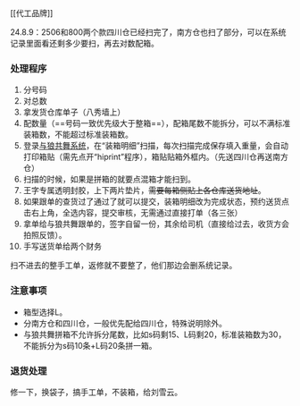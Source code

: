 [[代工品牌]]

24.8.9：2506和800两个款四川仓已经扫完了，南方仓也扫了部分，可以在系统记录里面看还剩多少要扫，再去对数配箱。
### 处理程序
1. 分号码
2. 对总数
3. 拿发货仓库单子（八秀墙上）
4. 配数量（==号码一致优先级大于整箱==），配箱尾数不能拆分，可以不满标准装箱数，不能超过标准装箱数。
5. 登录[与狼共舞系统](http://scm.d-wolves.cn/login?navipath=%2F)，在“装箱明细”扫描，每次扫描完成保存填入重量，会自动打印箱贴（需先点开“hiprint”程序），箱贴贴箱外框内。（先送四川仓再送南方仓）
6. 扫描的时候，如果是拼箱的就要点混箱才能扫到。
7. 王字专属透明封胶，上下两片垫片，~~需要每箱侧贴上各仓库送货地址~~。
8. 如果跟单的查货过了通过了就可以提交，装箱明细改为完成状态，预约送货点击右上角，全选内容，提交审核，无需通过直接打单（各三张）
9. 拿单给与狼共舞跟单的，签字自留一份，其余给司机（直接给过去，收货方会拍照反馈）。
10. 手写送货单给两个财务

扫不进去的整手工单，返修就不要整了，他们那边会删系统记录。

### 注意事项

- 箱型选择L。
- 分南方仓和四川仓，一般优先配给四川仓，特殊说明除外。
- 与狼共舞拼箱不允许拆分尾数，比如s码剩15、L码剩20，标准装箱数为30，不能拆分为s码10条+L码20条拼一箱。

### 退货处理
修一下，换袋子，搞手工单，不装箱，给刘雪云。


